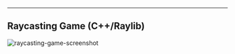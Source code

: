  ---
Raycasting Game (C++/Raylib)
---

![raycasting-game-screenshot](https://github.com/user-attachments/assets/51ea7d39-55a5-4aae-87f7-6dcdcf14db25)
